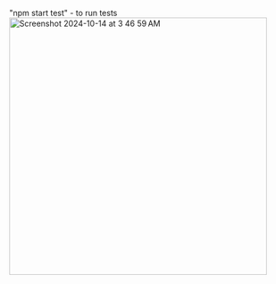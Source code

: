 "npm start test" - to run tests
<img width="461" alt="Screenshot 2024-10-14 at 3 46 59 AM" src="https://github.com/user-attachments/assets/c9231293-cb8b-40fd-9df3-9b50d259812e">
